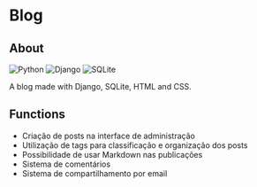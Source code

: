 # Blog

## About
![Python](https://img.shields.io/badge/python-3670A0?style=for-the-badge&logo=python&logoColor=ffdd54) ![Django](https://img.shields.io/badge/django-%23092E20.svg?style=for-the-badge&logo=django&logoColor=white) ![SQLite](https://img.shields.io/badge/sqlite-%2307405e.svg?style=for-the-badge&logo=sqlite&logoColor=white)

A blog made with Django, SQLite, HTML and CSS.

## Functions
- Criação de posts na interface de administração
- Utilização de tags para classificação e organização dos posts
- Possibilidade de usar Markdown nas publicações
- Sistema de comentários
- Sistema de compartilhamento por email
